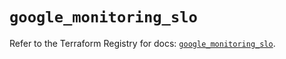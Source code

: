 # `google_monitoring_slo`

Refer to the Terraform Registry for docs: [`google_monitoring_slo`](https://registry.terraform.io/providers/hashicorp/google/6.37.0/docs/resources/monitoring_slo).
